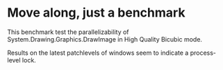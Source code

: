 # Move along, just a benchmark

This benchmark test the parallelizability of System.Drawing.Graphics.DrawImage in High Quality Bicubic mode.

Results on the latest patchlevels of windows seem to indicate a process-level lock.
